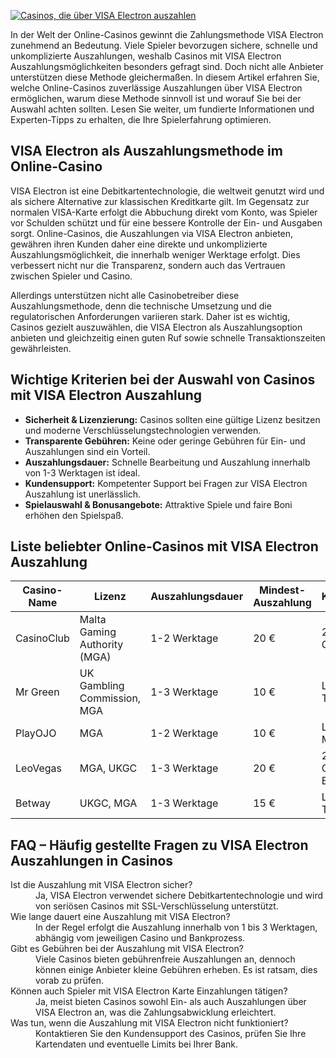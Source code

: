 [![Casinos, die über VISA Electron auszahlen](https://123-caf.pages.dev/gitsignup.png)](https://vrmoo.ru/Bt82HjjY)

<p>In der Welt der Online-Casinos gewinnt die Zahlungsmethode VISA Electron zunehmend an Bedeutung. Viele Spieler bevorzugen sichere, schnelle und unkomplizierte Auszahlungen, weshalb Casinos mit VISA Electron Auszahlungsmöglichkeiten besonders gefragt sind. Doch nicht alle Anbieter unterstützen diese Methode gleichermaßen. In diesem Artikel erfahren Sie, welche Online-Casinos zuverlässige Auszahlungen über VISA Electron ermöglichen, warum diese Methode sinnvoll ist und worauf Sie bei der Auswahl achten sollten. Lesen Sie weiter, um fundierte Informationen und Experten-Tipps zu erhalten, die Ihre Spielerfahrung optimieren.</p>  <h2>VISA Electron als Auszahlungsmethode im Online-Casino</h2> <p>VISA Electron ist eine Debitkartentechnologie, die weltweit genutzt wird und als sichere Alternative zur klassischen Kreditkarte gilt. Im Gegensatz zur normalen VISA-Karte erfolgt die Abbuchung direkt vom Konto, was Spieler vor Schulden schützt und für eine bessere Kontrolle der Ein- und Ausgaben sorgt. Online-Casinos, die Auszahlungen via VISA Electron anbieten, gewähren ihren Kunden daher eine direkte und unkomplizierte Auszahlungsmöglichkeit, die innerhalb weniger Werktage erfolgt. Dies verbessert nicht nur die Transparenz, sondern auch das Vertrauen zwischen Spieler und Casino.</p>  <p>Allerdings unterstützen nicht alle Casinobetreiber diese Auszahlungsmethode, denn die technische Umsetzung und die regulatorischen Anforderungen variieren stark. Daher ist es wichtig, Casinos gezielt auszuwählen, die VISA Electron als Auszahlungsoption anbieten und gleichzeitig einen guten Ruf sowie schnelle Transaktionszeiten gewährleisten.</p>  <h2>Wichtige Kriterien bei der Auswahl von Casinos mit VISA Electron Auszahlung</h2> <ul>   <li><strong>Sicherheit & Lizenzierung:</strong> Casinos sollten eine gültige Lizenz besitzen und moderne Verschlüsselungstechnologien verwenden.</li>   <li><strong>Transparente Gebühren:</strong> Keine oder geringe Gebühren für Ein- und Auszahlungen sind ein Vorteil.</li>   <li><strong>Auszahlungsdauer:</strong> Schnelle Bearbeitung und Auszahlung innerhalb von 1-3 Werktagen ist ideal.</li>   <li><strong>Kundensupport:</strong> Kompetenter Support bei Fragen zur VISA Electron Auszahlung ist unerlässlich.</li>   <li><strong>Spielauswahl & Bonusangebote:</strong> Attraktive Spiele und faire Boni erhöhen den Spielspaß.</li> </ul>  <h2>Liste beliebter Online-Casinos mit VISA Electron Auszahlung</h2> <table>   <thead>     <tr>       <th>Casino-Name</th>       <th>Lizenz</th>       <th>Auszahlungsdauer</th>       <th>Mindest-Auszahlung</th>       <th>Kundensupport</th>     </tr>   </thead>   <tbody>     <tr>       <td>CasinoClub</td>       <td>Malta Gaming Authority (MGA)</td>       <td>1-2 Werktage</td>       <td>20 €</td>       <td>24/7 Live-Chat, E-Mail</td>     </tr>     <tr>       <td>Mr Green</td>       <td>UK Gambling Commission, MGA</td>       <td>1-3 Werktage</td>       <td>10 €</td>       <td>Live-Chat, Telefon, E-Mail</td>     </tr>     <tr>       <td>PlayOJO</td>       <td>MGA</td>       <td>1-2 Werktage</td>       <td>10 €</td>       <td>Live-Chat, E-Mail</td>     </tr>     <tr>       <td>LeoVegas</td>       <td>MGA, UKGC</td>       <td>1-3 Werktage</td>       <td>20 €</td>       <td>24/7 Live-Chat, Telefon, E-Mail</td>     </tr>     <tr>       <td>Betway</td>       <td>UKGC, MGA</td>       <td>1-3 Werktage</td>       <td>15 €</td>       <td>Live-Chat, Telefon, E-Mail</td>     </tr>   </tbody> </table>  <h2>FAQ – Häufig gestellte Fragen zu VISA Electron Auszahlungen in Casinos</h2> <dl>   <dt>Ist die Auszahlung mit VISA Electron sicher?</dt>   <dd>Ja, VISA Electron verwendet sichere Debitkartentechnologie und wird von seriösen Casinos mit SSL-Verschlüsselung unterstützt.</dd>    <dt>Wie lange dauert eine Auszahlung mit VISA Electron?</dt>   <dd>In der Regel erfolgt die Auszahlung innerhalb von 1 bis 3 Werktagen, abhängig vom jeweiligen Casino und Bankprozess.</dd>    <dt>Gibt es Gebühren bei der Auszahlung mit VISA Electron?</dt>   <dd>Viele Casinos bieten gebührenfreie Auszahlungen an, dennoch können einige Anbieter kleine Gebühren erheben. Es ist ratsam, dies vorab zu prüfen.</dd>    <dt>Können auch Spieler mit VISA Electron Karte Einzahlungen tätigen?</dt>   <dd>Ja, meist bieten Casinos sowohl Ein- als auch Auszahlungen über VISA Electron an, was die Zahlungsabwicklung erleichtert.</dd>    <dt>Was tun, wenn die Auszahlung mit VISA Electron nicht funktioniert?</dt>   <dd>Kontaktieren Sie den Kundensupport des Casinos, prüfen Sie Ihre Kartendaten und eventuelle Limits bei Ihrer Bank.</dd> </dl>